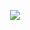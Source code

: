<p align="center">
  <img src="https://github-readme-stats.vercel.app/api?username=Unam3dd&theme=transparent&show_icons=true&layout=donut">
</p>

